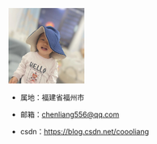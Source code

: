 ![logo](assets/my.png)

- 属地：福建省福州市

- 邮箱：chenliang556@qq.com

- csdn：https://blog.csdn.net/coooliang

